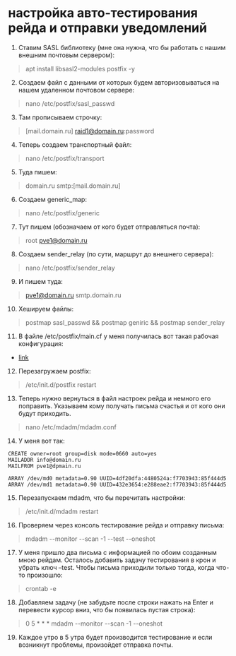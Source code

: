 # настройка авто-тестирования рейда и отправки уведомлений

1. Ставим SASL библиотеку (мне она нужна, что бы работать с нашим внешним почтовым сервером):
  > apt install libsasl2-modules postfix -y

2. Создаем файл с данными от которых будем авторизовываться на нашем удаленном почтовом сервере:
  > nano /etc/postfix/sasl_passwd

3. Там прописываем строчку:
  > [mail.domain.ru] raid1@domain.ru:password

4. Теперь создаем транспортный файл:
  > nano /etc/postfix/transport

5. Туда пишем:
  > domain.ru smtp:[mail.domain.ru]

6. Создаем generic_map:
  > nano /etc/postfix/generic

7. Тут пишем (обозначаем от кого будет отправляться почта):
  > root pve1@domain.ru

8. Создаем sender_relay (по сути, маршрут до внешнего сервера):
  > nano /etc/postfix/sender_relay

9. И пишем туда:
  > pve1@domain.ru smtp.domain.ru

10. Хешируем файлы:
  > postmap sasl_passwd && postmap geniric && postmap sender_relay

11. В файле /etc/postfix/main.cf у меня получилась вот такая рабочая конфигурация:
  - [link](postfix.conf)

12. Перезагружаем postfix:
  > /etc/init.d/postfix restart

13. Теперь нужно вернуться в файл настроек рейда и немного его поправить. Указываем кому получать письма счастья и от кого они будут приходить.
  > nano /etc/mdadm/mdadm.conf

14. У меня вот так:
```
CREATE owner=root group=disk mode=0660 auto=yes
MAILADDR info@domain.ru
MAILFROM pve1@dpmain.ru

ARRAY /dev/md0 metadata=0.90 UUID=4df20dfa:4480524a:f7703943:85f444d5
ARRAY /dev/md1 metadata=0.90 UUID=432e3654:e288eae2:f7703943:85f444d5
```
15. Перезапускаем mdadm, что бы перечитать настройки:
  > /etc/init.d/mdadm restart

16. Проверяем через консоль тестирование рейда и отправку письма:
  > mdadm --monitor --scan -1 --test --oneshot

17. У меня пришло два письма с информацией по обоим созданным мною рейдам. Осталось добавить задачу тестирования в крон и убрать ключ –test. Чтобы письма приходили только тогда, когда что-то произошло:
  > crontab -e

18. Добавляем задачу (не забудьте после строки нажать на Enter и перевести курсор вниз, что бы появилась пустая строка):
  > 0 5 * * * mdadm --monitor --scan -1 --oneshot

19. Каждое утро в 5 утра будет производится тестирование и если возникнут проблемы, произойдет отправка почты.
